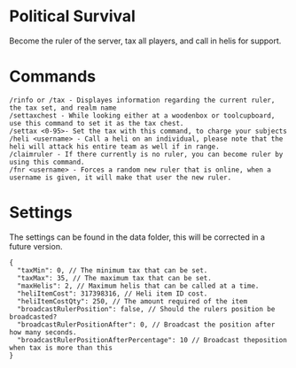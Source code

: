 # Political Survival
Become the ruler of the server, tax all players, and call in helis for support.

# Commands
```
/rinfo or /tax - Displayes information regarding the current ruler, the tax set, and realm name
/settaxchest - While looking either at a woodenbox or toolcupboard, use this command to set it as the tax chest.
/settax <0-95>- Set the tax with this command, to charge your subjects
/heli <username> - Call a heli on an individual, please note that the heli will attack his entire team as well if in range. 
/claimruler - If there currently is no ruler, you can become ruler by using this command. 
/fnr <username> - Forces a random new ruler that is online, when a username is given, it will make that user the new ruler. 
```

# Settings
The settings can be found in the data folder, this will be corrected in a future version. 

```
{
  "taxMin": 0, // The minimum tax that can be set. 
  "taxMax": 35, // The maximum tax that can be set.
  "maxHelis": 2, // Maximum helis that can be called at a time.
  "heliItemCost": 317398316, // Heli item ID cost.
  "heliItemCostQty": 250, // The amount required of the item
  "broadcastRulerPosition": false, // Should the rulers position be broadcasted? 
  "broadcastRulerPositionAfter": 0, // Broadcast the position after how many seconds. 
  "broadcastRulerPositionAfterPercentage": 10 // Broadcast theposition when tax is more than this
}
```
